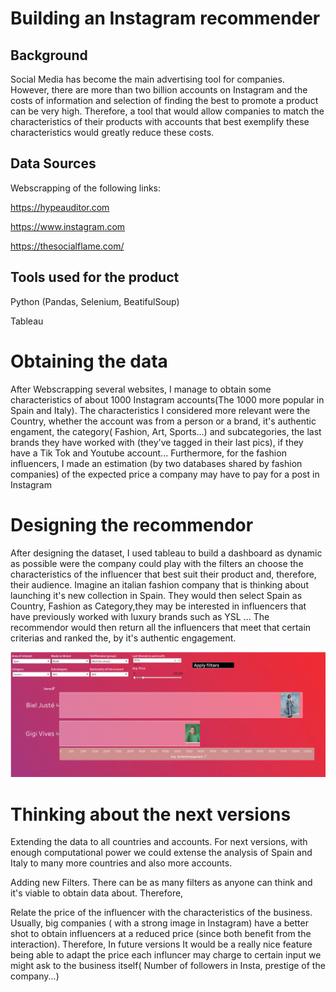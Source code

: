 # Building an Instagram recommender
 
## Background
Social Media has become the main advertising tool for companies. However, there are more than two billion accounts on Instagram and the costs of information and selection of finding the best to promote a product can be very high. Therefore, a tool that would allow companies to match the characteristics of their products  with  accounts that best exemplify these characteristics would greatly reduce these costs.

## Data Sources

Webscrapping of the following links:
  
  https://hypeauditor.com
  
  https://www.instagram.com
  
  https://thesocialflame.com/
  
  
 ## Tools used for the product

Python (Pandas, Selenium, BeatifulSoup)

Tableau

# Obtaining the data 

After Webscrapping several websites, I manage to obtain  some characteristics of about 1000 Instagram accounts(The 1000 more popular in Spain and Italy). The characteristics I considered more relevant were the Country, whether the account was from a person or a brand, it's authentic engament, the category( Fashion, Art, Sports...) and subcategories, the last brands they have worked with (they've tagged in their last pics), if they have a	Tik Tok	and Youtube	account... Furthermore, for the fashion influencers, I made an estimation (by two databases shared by fashion companies) of the expected price a company may have to pay for a post in Instagram 

# Designing the recommendor

After designing the dataset, I used tableau to build a dashboard as dynamic as possible were the company could play with the filters an choose the characteristics of the influencer that best suit their product and, therefore, their audience. Imagine an italian fashion company that is thinking about launching it's new collection in Spain. They would then select Spain as Country, Fashion as Category,they may be interested in influencers that have previously worked with luxury brands such as YSL ... The recommendor would then return all the influencers that meet that certain criterias and ranked the, by it's authentic engagement.

![image](https://github.com/MpiPuin12/Marc-Puyol-Iniesta/blob/main/Final%20Project/Captura%20de%20pantalla%202022-03-17%20a%20las%2020.48.40.png)

# Thinking about the next versions

Extending the data to all countries and accounts. For next versions, with enough computational power we could extense the analysis of Spain and Italy to many more countries and also more accounts. 

Adding new Filters. There can be as many filters as anyone can think and it's viable to obtain data about. Therefore, 


Relate the price of the influencer with the characteristics of the business. Usually, big companies ( with a strong image in Instagram) have a better shot to obtain influencers at a reduced price (since both benefit from the interaction). Therefore, In future versions It would be a really nice feature being able to adapt the price each influncer may charge to certain input we might ask to the business itself( Number of followers in Insta, prestige of the company...)


